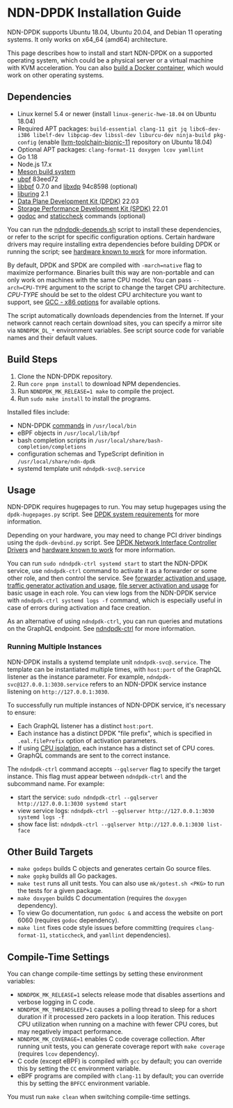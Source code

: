 # NDN-DPDK Installation Guide

NDN-DPDK supports Ubuntu 18.04, Ubuntu 20.04, and Debian 11 operating systems.
It only works on x64\_64 (amd64) architecture.

This page describes how to install and start NDN-DPDK on a supported operating system, which could be a physical server or a virtual machine with KVM acceleration.
You can also [build a Docker container](Docker.md), which would work on other operating systems.

## Dependencies

* Linux kernel 5.4 or newer (install `linux-generic-hwe-18.04` on Ubuntu 18.04)
* Required APT packages: `build-essential clang-11 git jq libc6-dev-i386 libelf-dev libpcap-dev libssl-dev liburcu-dev ninja-build pkg-config` (enable [llvm-toolchain-bionic-11](https://apt.llvm.org/) repository on Ubuntu 18.04)
* Optional APT packages: `clang-format-11 doxygen lcov yamllint`
* Go 1.18
* Node.js 17.x
* [Meson build system](https://mesonbuild.com/Getting-meson.html#installing-meson-with-pip)
* [ubpf](https://github.com/iovisor/ubpf) 83eed72
* [libbpf](https://github.com/libbpf/libbpf) 0.7.0 and [libxdp](https://github.com/xdp-project/xdp-tools) 94c8598 (optional)
* [liburing](https://github.com/axboe/liburing) 2.1
* [Data Plane Development Kit (DPDK)](https://www.dpdk.org/) 22.03
* [Storage Performance Development Kit (SPDK)](https://spdk.io/) 22.01
* [godoc](https://pkg.go.dev/golang.org/x/tools/cmd/godoc) and [staticcheck](https://pkg.go.dev/honnef.co/go/tools/cmd/staticcheck) commands (optional)

You can run the [ndndpdk-depends.sh](ndndpdk-depends.sh) script to install these dependencies, or refer to the script for specific configuration options.
Certain hardware drivers may require installing extra dependencies before building DPDK or running the script; see [hardware known to work](hardware.md) for more information.

By default, DPDK and SPDK are compiled with `-march=native` flag to maximize performance.
Binaries built this way are non-portable and can only work on machines with the same CPU model.
You can pass `--arch=CPU-TYPE` argument to the script to change the target CPU architecture.
*CPU-TYPE* should be set to the oldest CPU architecture you want to support, see [GCC - x86 options](https://gcc.gnu.org/onlinedocs/gcc/x86-Options.html) for available options.

The script automatically downloads dependencies from the Internet.
If your network cannot reach certain download sites, you can specify a mirror site via `NDNDPDK_DL_*` environment variables.
See script source code for variable names and their default values.

## Build Steps

1. Clone the NDN-DPDK repository.
2. Run `core pnpm install` to download NPM dependencies.
3. Run `NDNDPDK_MK_RELEASE=1 make` to compile the project.
4. Run `sudo make install` to install the programs.

Installed files include:

* NDN-DPDK [commands](../cmd) in `/usr/local/bin`
* eBPF objects in `/usr/local/lib/bpf`
* bash completion scripts in `/usr/local/share/bash-completion/completions`
* configuration schemas and TypeScript definition in `/usr/local/share/ndn-dpdk`
* systemd template unit `ndndpdk-svc@.service`

## Usage

NDN-DPDK requires hugepages to run.
You may setup hugepages using the `dpdk-hugepages.py` script.
See [DPDK system requirements](https://doc.dpdk.org/guides/linux_gsg/sys_reqs.html#use-of-hugepages-in-the-linux-environment) for more information.

Depending on your hardware, you may need to change PCI driver bindings using the `dpdk-devbind.py` script.
See [DPDK Network Interface Controller Drivers](https://doc.dpdk.org/guides/nics/) and [hardware known to work](hardware.md) for more information.

You can run `sudo ndndpdk-ctrl systemd start` to start the NDN-DPDK service, use `ndndpdk-ctrl` command to activate it as a forwarder or some other role, and then control the service.
See [forwarder activation and usage](forwarder.md), [traffic generator activation and usage](trafficgen.md), [file server activation and usage](fileserver.md) for basic usage in each role.
You can view logs from the NDN-DPDK service with `ndndpdk-ctrl systemd logs -f` command, which is especially useful in case of errors during activation and face creation.

As an alternative of using `ndndpdk-ctrl`, you can run queries and mutations on the GraphQL endpoint.
See [ndndpdk-ctrl](../cmd/ndndpdk-ctrl) for more information.

### Running Multiple Instances

NDN-DPDK installs a systemd template unit `ndndpdk-svc@.service`.
The template can be instantiated multiple times, with `host:port` of the GraphQL listener as the instance parameter.
For example, `ndndpdk-svc@127.0.0.1:3030.service` refers to an NDN-DPDK service instance listening on `http://127.0.0.1:3030`.

To successfully run multiple instances of NDN-DPDK service, it's necessary to ensure:

* Each GraphQL listener has a distinct `host:port`.
* Each instance has a distinct DPDK "file prefix", which is specified in `.eal.filePrefix` option of activation parameters.
* If using [CPU isolation](tuning.md), each instance has a distinct set of CPU cores.
* GraphQL commands are sent to the correct instance.

The `ndndpdk-ctrl` command accepts `--gqlserver` flag to specify the target instance.
This flag must appear between `ndndpdk-ctrl` and the subcommand name.
For example:

* start the service: `sudo ndndpdk-ctrl --gqlserver http://127.0.0.1:3030 systemd start`
* view service logs: `ndndpdk-ctrl --gqlserver http://127.0.0.1:3030 systemd logs -f`
* show face list: `ndndpdk-ctrl --gqlserver http://127.0.0.1:3030 list-face`

## Other Build Targets

* `make godeps` builds C objects and generates certain Go source files.
* `make gopkg` builds all Go packages.
* `make test` runs all unit tests.
  You can also use `mk/gotest.sh <PKG>` to run the tests for a given package.
* `make doxygen` builds C documentation (requires the `doxygen` dependency).
* To view Go documentation, run `godoc &` and access the website on port 6060 (requires `godoc` dependency).
* `make lint` fixes code style issues before committing (requires `clang-format-11`, `staticcheck`, and `yamllint` dependencies).

## Compile-Time Settings

You can change compile-time settings by setting these environment variables:

* `NDNDPDK_MK_RELEASE=1` selects release mode that disables assertions and verbose logging in C code.
* `NDNDPDK_MK_THREADSLEEP=1` causes a polling thread to sleep for a short duration if it processed zero packets in a loop iteration.
  This reduces CPU utilization when running on a machine with fewer CPU cores, but may negatively impact performance.
* `NDNDPDK_MK_COVERAGE=1` enables C code coverage collection.
  After running unit tests, you can generate coverage report with `make coverage` (requires `lcov` dependency).
* C code (except eBPF) is compiled with `gcc` by default; you can override this by setting the `CC` environment variable.
* eBPF programs are compiled with `clang-11` by default; you can override this by setting the `BPFCC` environment variable.

You must run `make clean` when switching compile-time settings.
